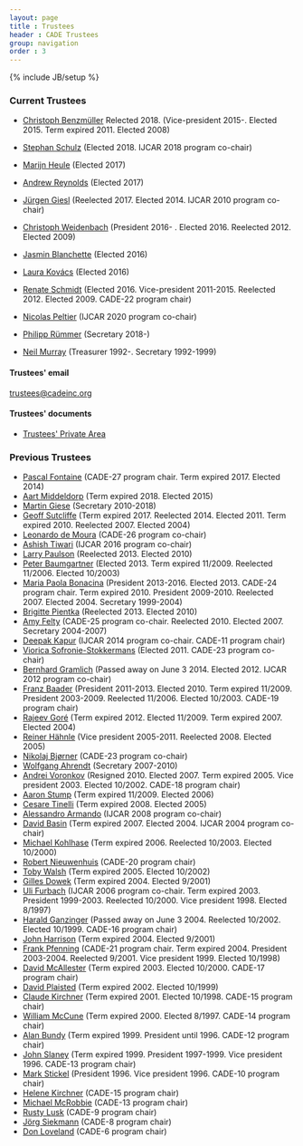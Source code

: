 ```yaml
---
layout: page
title : Trustees
header : CADE Trustees
group: navigation
order : 3
---
```

{% include JB/setup %}

### Current Trustees

- [Christoph Benzmüller](http://page.mi.fu-berlin.de/cbenzmueller/) Relected 2018. (Vice-president 2015-. Elected 2015. Term expired 2011. Elected 2008)

- [Stephan Schulz](http://wwwlehre.dhbw-stuttgart.de/~sschulz/DHBW_Stephan_Schulz/Stephan_Schulz.html) (Elected 2018. IJCAR 2018 program co-chair)

- [Marijn Heule](http://www.cs.utexas.edu/~marijn/) (Elected 2017)

- [Andrew Reynolds](http://homepage.divms.uiowa.edu/~ajreynol/) (Elected 2017)

- [J&uuml;rgen Giesl](http://verify.rwth-aachen.de/giesl/) (Reelected 2017. Elected 2014. IJCAR 2010 program co-chair)

- [Christoph Weidenbach](http://www.mpi-inf.mpg.de/~weidenb/) (President 2016- . Elected 2016. Reelected 2012. Elected 2009)

- [Jasmin Blanchette](http://people.mpi-inf.mpg.de/~jblanche/) (Elected 2016)

- [Laura Kovács](http://forsyte.at/people/kovacs/) (Elected 2016)

- [Renate Schmidt](http://www.cs.man.ac.uk/~schmidt/) (Elected 2016. Vice-president 2011-2015. Reelected 2012. Elected 2009. CADE-22 program chair)

- [Nicolas Peltier](http://membres-lig.imag.fr/peltier/) (IJCAR 2020 program co-chair)

- [Philipp R&uuml;mmer](http://www.philipp.ruemmer.org) (Secretary 2018-)

- [Neil Murray](http://www.cs.albany.edu/~nvm/) (Treasurer 1992-. Secretary 1992-1999)

#### Trustees' email

  trustees@cadeinc.org

#### Trustees' documents 

- <A HREF="http://www.cs.miami.edu/home/geoff/Conferences/CADEPrivate/">Trustees' Private Area</A>

### Previous Trustees

- [Pascal Fontaine](http://www.loria.fr/~fontaine/) (CADE-27 program chair. Term expired 2017. Elected 2014)
- [Aart Middeldorp](http://cl-informatik.uibk.ac.at/users/ami/) (Term expired 2018. Elected 2015)
- [Martin Giese](http://heim.ifi.uio.no/martingi/) (Secretary 2010-2018)
- [Geoff Sutcliffe](http://www.cs.miami.edu/~geoff/) (Term expired 2017. Reelected 2014. Elected 2011. Term expired 2010. Reelected 2007. Elected 2004)
- [Leonardo de Moura](http://leodemoura.github.io/) (CADE-26 program co-chair)
- [Ashish Tiwari](http://www.csl.sri.com/users/tiwari/) (IJCAR 2016 program co-chair)
- [Larry Paulson](http://www.cl.cam.ac.uk/~lp15/) (Reelected 2013. Elected 2010)
- [Peter Baumgartner](http://users.rsise.anu.edu.au/~baumgart/) (Elected 2013. Term expired 11/2009. Reelected 11/2006. Elected 10/2003)
- [Maria Paola Bonacina](http://profs.sci.univr.it/~bonacina/) (President 2013-2016. Elected 2013. CADE-24 program chair. Term expired 2010. President 2009-2010. Reelected 2007. Elected 2004. Secretary 1999-2004)
- [Brigitte Pientka](http://www.cs.mcgill.ca/~bpientka/) (Reelected 2013. Elected 2010)
- [Amy Felty](http://www.site.uottawa.ca/%7Eafelty/) (CADE-25 program co-chair. Reelected 2010. Elected 2007. Secretary 2004-2007)
- [Deepak Kapur](http://www.cs.unm.edu/~kapur/) (IJCAR 2014 program co-chair. CADE-11 program chair)
- [Viorica Sofronie-Stokkermans](http://userpages.uni-koblenz.de/~sofronie/) (Elected 2011. CADE-23 program co-chair)
- [Bernhard Gramlich](http://www.logic.at/staff/gramlich/) (Passed away on June 3 2014. Elected 2012. IJCAR 2012 program co-chair)
- [Franz Baader](http://lat.inf.tu-dresden.de/~baader/index-en.html) (President 2011-2013. Elected 2010. Term expired 11/2009. President 2003-2009. Reelected 11/2006. Elected 10/2003. CADE-19 program chair)
- [Rajeev Goré](http://rsise.anu.edu.au/~rpg/) (Term expired 2012. Elected 11/2009. Term expired 2007. Elected 2004)
- [Reiner Hähnle](http://www.cs.chalmers.se/~reiner/) (Vice president 2005-2011. Reelected 2008. Elected 2005)
- [Nikolaj Bjørner](http://research.microsoft.com/en-us/people/nbjorner/) (CADE-23 program co-chair)
- [Wolfgang Ahrendt](http://www.cs.chalmers.se/~ahrendt/) (Secretary 2007-2010)
- [Andrei Voronkov](http://www.voronkov.com/) (Resigned 2010. Elected 2007. Term expired 2005. Vice president 2003. Elected 10/2002. CADE-18 program chair)
- [Aaron Stump](http://www.cse.wustl.edu/~stump/) (Term expired 11/2009. Elected 2006)
- [Cesare Tinelli](http://www.cs.uiowa.edu/~tinelli/) (Term expired 2008. Elected 2005)
- [Alessandro Armando](http://www.ai-lab.it/armando/) (IJCAR 2008 program co-chair)
- [David Basin](http://www.informatik.uni-freiburg.de/~basin/) (Term expired 2007. Elected 2004. IJCAR 2004 program co-chair)
- [Michael Kohlhase](http://www.cs.cmu.edu/~kohlhase/) (Term expired 2006. Reelected 10/2003. Elected 10/2000)
- [Robert Nieuwenhuis](http://www.lsi.upc.es/~roberto/) (CADE-20 program chair)
- [Toby Walsh](http://www.cse.unsw.edu.au/~tw/) (Term expired 2005. Elected 10/2002)
- [Gilles Dowek](http://www.lix.polytechnique.fr/%7Edowek/) (Term expired 2004. Elected 9/2001)
- [Uli Furbach](http://www.uni-koblenz.de/~uli/) (IJCAR 2006 program co-chair. Term expired 2003. President 1999-2003. Reelected 10/2000. Vice president 1998. Elected 8/1997)
- [Harald Ganzinger](http://www.mpi-sb.mpg.de/~hg/) (Passed away on June 3 2004. Reelected 10/2002. Elected 10/1999. CADE-16 program chair)
- [John Harrison](http://www.cl.cam.ac.uk/users/jrh) (Term expired 2004. Elected 9/2001)
- [Frank Pfenning](http://www.cs.cmu.edu/%7Efp/) (CADE-21 program chair. Term expired 2004. President 2003-2004. Reelected 9/2001. Vice president 1999. Elected 10/1998)
- [David McAllester](http://ttic.uchicago.edu/%7Edmcallester/) (Term expired 2003. Elected 10/2000. CADE-17 program chair)
- [David Plaisted](http://www.cs.unc.edu/%7Eplaisted/) (Term expired 2002. Elected 10/1999)
- [Claude Kirchner](http://www.loria.fr/%7Eckirchne/) (Term expired 2001. Elected 10/1998. CADE-15 program chair)
- [William McCune](http://www.mcs.anl.gov/home/mccune/) (Term expired 2000. Elected 8/1997. CADE-14 program chair)
- [Alan Bundy](http://homepages.inf.ed.ac.uk/bundy/) (Term expired 1999. President until 1996. CADE-12 program chair)
- [John Slaney](http://homepages.inf.ed.ac.uk/bundy/) (Term expired 1999. President 1997-1999. Vice president 1996. CADE-13 program chair)
- [Mark Stickel](http://www.ai.sri.com/%7Estickel/) (President 1996. Vice president 1996. CADE-10 program chair)
- [Helene Kirchner](http://www.loria.fr/%7Ehkirchne/) (CADE-15 program chair)
- [Michael McRobbie](http://www.indiana.edu/%7Eovpit/mcrobbie/) (CADE-13 program chair)
- [Rusty Lusk](http://www.mcs.anl.gov/home/lusk/) (CADE-9 program chair)
- [Jörg Siekmann](http://www.dfki.uni-sb.de/vse/staff/siekmann/) (CADE-8 program chair)
- [Don Loveland](http://www.cs.duke.edu/~dwl/) (CADE-6 program chair)
